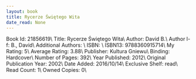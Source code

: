 ```yaml
---
layout: book
title: Rycerze Świętego Wita
date_read: None
---
```


Book Id: 21856619\ 
Title: Rycerze Świętego Wita\ 
Author: David B.\ 
Author l-f: B., David\ 
Additional Authors: \ 
ISBN: \ 
ISBN13: 9788360915714\ 
My Rating: 5\ 
Average Rating: 3.88\ 
Publisher: Kultura Gniewu\ 
Binding: Hardcover\ 
Number of Pages: 392\ 
Year Published: 2012\ 
Original Publication Year: 2002\ 
Date Added: 2016/10/14\ 
Exclusive Shelf: read\ 
Read Count: 1\ 
Owned Copies: 0\ 

